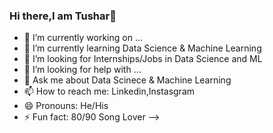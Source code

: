 ### Hi there,I am Tushar👋
- 🔭 I’m currently working on ...
- 🌱 I’m currently learning Data Science & Machine Learning
- 👯 I’m looking for Internships/Jobs in Data Science and ML
- 🤔 I’m looking for help with ...
- 💬 Ask me about Data Scinece & Machine Learning
- 📫 How to reach me: Linkedin,Instasgram
- 😄 Pronouns: He/His
- ⚡ Fun fact: 80/90 Song Lover
-->
